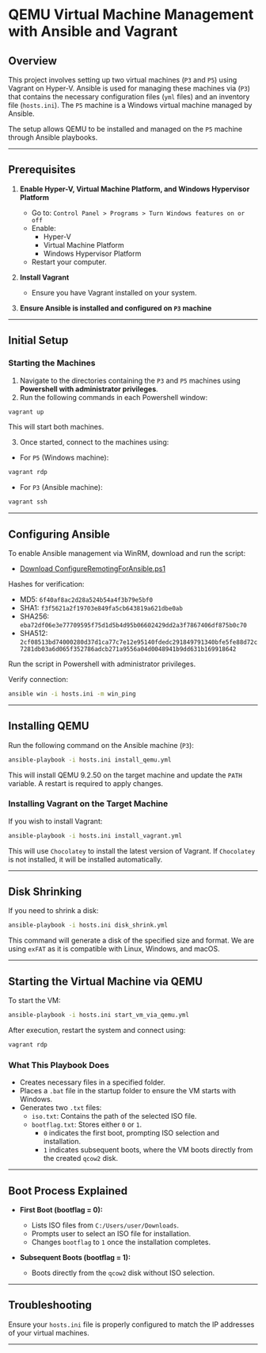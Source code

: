 # QEMU Virtual Machine Management with Ansible and Vagrant

## Overview
This project involves setting up two virtual machines (`P3` and `P5`) using Vagrant on Hyper-V. Ansible is used for managing these machines via (`P3`) that contains the necessary configuration files (`yml` files) and an inventory file (`hosts.ini`). The `P5` machine is a Windows virtual machine managed by Ansible.

The setup allows QEMU to be installed and managed on the `P5` machine through Ansible playbooks.

---

## Prerequisites
1. **Enable Hyper-V, Virtual Machine Platform, and Windows Hypervisor Platform**
   - Go to: `Control Panel > Programs > Turn Windows features on or off`
   - Enable:
     - Hyper-V
     - Virtual Machine Platform
     - Windows Hypervisor Platform
   - Restart your computer.

2. **Install Vagrant**
   - Ensure you have Vagrant installed on your system.

3. **Ensure Ansible is installed and configured on `P3` machine**

---

## Initial Setup

### Starting the Machines
1. Navigate to the directories containing the `P3` and `P5` machines using **Powershell with administrator privileges**.
2. Run the following commands in each Powershell window:

```powershell
vagrant up
```

This will start both machines.

3. Once started, connect to the machines using:

- For `P5` (Windows machine):
```powershell
vagrant rdp
```

- For `P3` (Ansible machine):
```powershell
vagrant ssh
```

---

## Configuring Ansible
To enable Ansible management via WinRM, download and run the script:
- [Download ConfigureRemotingForAnsible.ps1](https://github.com/ansible/ansible-documentation/blob/devel/examples/scripts/ConfigureRemotingForAnsible.ps1)

Hashes for verification:
- MD5: `6f40af8ac2d28a524b54a4f3b79e5bf0`
- SHA1: `f3f5621a2f19703e849fa5cb643819a621dbe0ab`
- SHA256: `eba72df06e3e77709595f75d1d5b4d95b06602429dd2a3f7867406df875b0c70`
- SHA512: `2cf08513bd74000280d37d1ca77c7e12e95140fdedc291849791340bfe5fe88d72c7281db03a6d065f352786adcb271a9556a04d0048941b9dd631b169918642`

Run the script in Powershell with administrator privileges.

Verify connection:
```bash
ansible win -i hosts.ini -m win_ping
```

---

## Installing QEMU
Run the following command on the Ansible machine (`P3`):

```bash
ansible-playbook -i hosts.ini install_qemu.yml
```

This will install QEMU 9.2.50 on the target machine and update the `PATH` variable. A restart is required to apply changes.

### Installing Vagrant on the Target Machine
If you wish to install Vagrant:

```bash
ansible-playbook -i hosts.ini install_vagrant.yml
```

This will use `Chocolatey` to install the latest version of Vagrant. If `Chocolatey` is not installed, it will be installed automatically.

---

## Disk Shrinking
If you need to shrink a disk:

```bash
ansible-playbook -i hosts.ini disk_shrink.yml
```

This command will generate a disk of the specified size and format. We are using `exFAT` as it is compatible with Linux, Windows, and macOS.

---

## Starting the Virtual Machine via QEMU
To start the VM:

```bash
ansible-playbook -i hosts.ini start_vm_via_qemu.yml
```

After execution, restart the system and connect using:
```powershell
vagrant rdp
```

### What This Playbook Does
- Creates necessary files in a specified folder.
- Places a `.bat` file in the startup folder to ensure the VM starts with Windows.
- Generates two `.txt` files: 
  - `iso.txt`: Contains the path of the selected ISO file.
  - `bootflag.txt`: Stores either `0` or `1`. 
    - `0` indicates the first boot, prompting ISO selection and installation.
    - `1` indicates subsequent boots, where the VM boots directly from the created `qcow2` disk.

---

## Boot Process Explained
- **First Boot (bootflag = 0):**
  - Lists ISO files from `C:/Users/user/Downloads`.
  - Prompts user to select an ISO file for installation.
  - Changes `bootflag` to `1` once the installation completes.

- **Subsequent Boots (bootflag = 1):**
  - Boots directly from the `qcow2` disk without ISO selection.

---



## Troubleshooting
Ensure your `hosts.ini` file is properly configured to match the IP addresses of your virtual machines.

---
